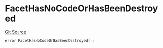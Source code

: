 # FacetHasNoCodeOrHasBeenDestroyed
[Git Source](https://github.com/thrackle-io/tron/blob/90f80c15b8a320b76e44e84890aab8b010252d59/src/client/token/handler/diamond/HandlerDiamond.sol)


```solidity
error FacetHasNoCodeOrHasBeenDestroyed();
```

